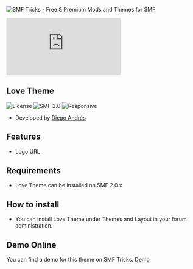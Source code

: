 ![SMF Tricks - Free & Premium Mods and Themes for SMF](https://smftricks.com/logos/logo.png)

![Theme Preview](https://custom.simplemachines.org/index.php?action=download;theme=2582;attach=201147;image)
 
## Love Theme
![License](https://img.shields.io/badge/License-MPL2.0-a05a3f?style=flat-square) ![SMF 2.0](https://img.shields.io/badge/SMF-2.0-996ee1?style=flat-square) ![Responsive](https://img.shields.io/badge/Responsive-No-6e97e1?style=flat-square)

* Developed by [Diego Andrés](https://github.com/DiegoAndresCortes)

## Features
- Logo URL

## Requirements
* Love Theme can be installed on SMF 2.0.x

## How to install
* You can install Love Theme under Themes and Layout in your forum administration.

## Demo Online
You can find a demo for this theme on SMF Tricks: [Demo](https://demo.smftricks.com/index.php?theme=7)